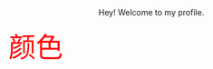 <center>Hey! Welcome to my profile.</center>

<font color=red size=72>颜色</font>

<!---
wanghs008/wanghs008 is a ✨ special ✨ repository because its `README.md` (this file) appears on your GitHub profile.
You can click the Preview link to take a look at your changes.
--->
